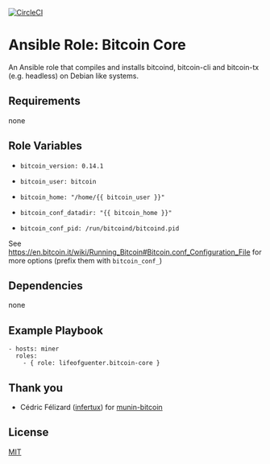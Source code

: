 [![CircleCI](https://circleci.com/gh/lifeofguenter/ansible-role-bitcoin-core.svg?style=svg)](https://circleci.com/gh/lifeofguenter/ansible-role-bitcoin-core)

# Ansible Role: Bitcoin Core

An Ansible role that compiles and installs bitcoind, bitcoin-cli and bitcoin-tx (e.g. headless) on Debian like systems.

## Requirements

none

## Role Variables

- `bitcoin_version: 0.14.1`

- `bitcoin_user: bitcoin`

- `bitcoin_home: "/home/{{ bitcoin_user }}"`

- `bitcoin_conf_datadir: "{{ bitcoin_home }}"`

- `bitcoin_conf_pid: /run/bitcoind/bitcoind.pid`

See https://en.bitcoin.it/wiki/Running_Bitcoin#Bitcoin.conf_Configuration_File for more options (prefix them with `bitcoin_conf_`)

## Dependencies

none

## Example Playbook

```
- hosts: miner
  roles:
    - { role: lifeofguenter.bitcoin-core }
```

## Thank you

- Cédric Félizard ([infertux](https://github.com/infertux)) for [munin-bitcoin](https://github.com/infertux/munin-bitcoin)

## License

[MIT](LICENSE)
